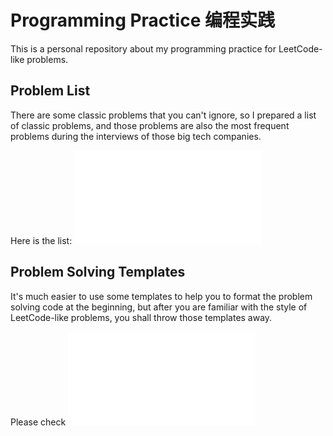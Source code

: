 # Programming Practice 编程实践
This is a personal repository about my programming practice for LeetCode-like problems.

## Problem List
There are some classic problems that you can't ignore, so I prepared a list of classic problems, and those problems are also the most frequent problems during the interviews of those big tech companies.

Here is the list:
![Problem List](problem_list.md)

## Problem Solving Templates
It's much easier to use some templates to help you to format the problem solving code at the beginning, but after you are familiar with the style of LeetCode-like problems, you shall throw those templates away.

Please check ![Templates](templates.md)
